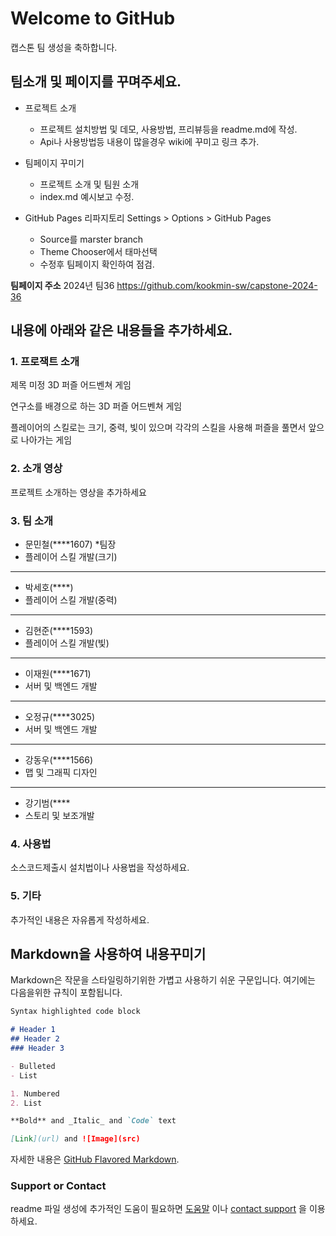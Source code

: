 # Welcome to GitHub

캡스톤 팀 생성을 축하합니다.

## 팀소개 및 페이지를 꾸며주세요.

- 프로젝트 소개
  - 프로젝트 설치방법 및 데모, 사용방법, 프리뷰등을 readme.md에 작성.
  - Api나 사용방법등 내용이 많을경우 wiki에 꾸미고 링크 추가.

- 팀페이지 꾸미기
  - 프로젝트 소개 및 팀원 소개
  - index.md 예시보고 수정.

- GitHub Pages 리파지토리 Settings > Options > GitHub Pages 
  - Source를 marster branch
  - Theme Chooser에서 태마선택
  - 수정후 팀페이지 확인하여 점검.

**팀페이지 주소** 2024년 팀36  https://github.com/kookmin-sw/capstone-2024-36


## 내용에 아래와 같은 내용들을 추가하세요.

### 1. 프로잭트 소개

제목 미정
3D 퍼즐 어드벤쳐 게임

연구소를 배경으로 하는 3D 퍼즐 어드벤쳐 게임

플레이어의 스킬로는 크기, 중력, 빛이 있으며 각각의 스킬을 사용해
퍼즐을 풀면서 앞으로 나아가는 게임

### 2. 소개 영상

프로젝트 소개하는 영상을 추가하세요

### 3. 팀 소개

- 문민철(****1607) *팀장
- 플레이어 스킬 개발(크기)
------
- 박세호(****)
- 플레이어 스킬 개발(중력)
------
- 김현준(****1593)
- 플레이어 스킬 개발(빛)
------
- 이재원(****1671)
- 서버 및 백엔드 개발
------
- 오정규(****3025)
- 서버 및 백엔드 개발
------
- 강동우(****1566)
- 맵 및 그래픽 디자인
------
- 강기범(****
- 스토리 및 보조개발
### 4. 사용법

소스코드제출시 설치법이나 사용법을 작성하세요.

### 5. 기타

추가적인 내용은 자유롭게 작성하세요.


## Markdown을 사용하여 내용꾸미기

Markdown은 작문을 스타일링하기위한 가볍고 사용하기 쉬운 구문입니다. 여기에는 다음을위한 규칙이 포함됩니다.

```markdown
Syntax highlighted code block

# Header 1
## Header 2
### Header 3

- Bulleted
- List

1. Numbered
2. List

**Bold** and _Italic_ and `Code` text

[Link](url) and ![Image](src)
```

자세한 내용은 [GitHub Flavored Markdown](https://guides.github.com/features/mastering-markdown/).

### Support or Contact

readme 파일 생성에 추가적인 도움이 필요하면 [도움말](https://help.github.com/articles/about-readmes/) 이나 [contact support](https://github.com/contact) 을 이용하세요.
